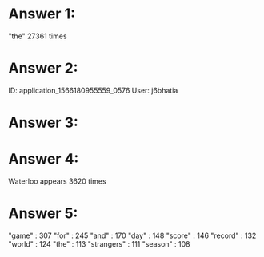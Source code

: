 # Answer 1:
"the" 27361 times

# Answer 2:
ID: application_1566180955559_0576
User: j6bhatia

# Answer 3:


# Answer 4:
Waterloo appears 3620 times

# Answer 5:
"game" : 307
"for" : 245
"and" : 170
"day" : 148
"score" : 146
"record" : 132
"world" : 124
"the" : 113
"strangers" : 111
"season" : 108
